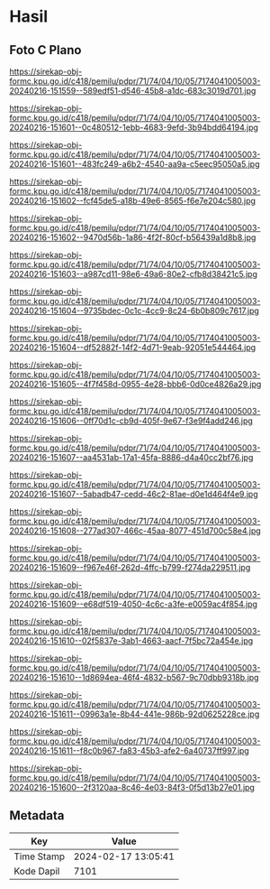 # Hasil

## Foto C Plano

https://sirekap-obj-formc.kpu.go.id/c418/pemilu/pdpr/71/74/04/10/05/7174041005003-20240216-151559--589edf51-d546-45b8-a1dc-683c3019d701.jpg

https://sirekap-obj-formc.kpu.go.id/c418/pemilu/pdpr/71/74/04/10/05/7174041005003-20240216-151601--0c480512-1ebb-4683-9efd-3b94bdd64194.jpg

https://sirekap-obj-formc.kpu.go.id/c418/pemilu/pdpr/71/74/04/10/05/7174041005003-20240216-151601--483fc249-a6b2-4540-aa9a-c5eec95050a5.jpg

https://sirekap-obj-formc.kpu.go.id/c418/pemilu/pdpr/71/74/04/10/05/7174041005003-20240216-151602--fcf45de5-a18b-49e6-8565-f6e7e204c580.jpg

https://sirekap-obj-formc.kpu.go.id/c418/pemilu/pdpr/71/74/04/10/05/7174041005003-20240216-151602--9470d56b-1a86-4f2f-80cf-b56439a1d8b8.jpg

https://sirekap-obj-formc.kpu.go.id/c418/pemilu/pdpr/71/74/04/10/05/7174041005003-20240216-151603--a987cd11-98e6-49a6-80e2-cfb8d38421c5.jpg

https://sirekap-obj-formc.kpu.go.id/c418/pemilu/pdpr/71/74/04/10/05/7174041005003-20240216-151604--9735bdec-0c1c-4cc9-8c24-6b0b809c7617.jpg

https://sirekap-obj-formc.kpu.go.id/c418/pemilu/pdpr/71/74/04/10/05/7174041005003-20240216-151604--df52882f-14f2-4d71-9eab-92051e544464.jpg

https://sirekap-obj-formc.kpu.go.id/c418/pemilu/pdpr/71/74/04/10/05/7174041005003-20240216-151605--4f7f458d-0955-4e28-bbb6-0d0ce4826a29.jpg

https://sirekap-obj-formc.kpu.go.id/c418/pemilu/pdpr/71/74/04/10/05/7174041005003-20240216-151606--0ff70d1c-cb9d-405f-9e67-f3e9f4add246.jpg

https://sirekap-obj-formc.kpu.go.id/c418/pemilu/pdpr/71/74/04/10/05/7174041005003-20240216-151607--aa4531ab-17a1-45fa-8886-d4a40cc2bf76.jpg

https://sirekap-obj-formc.kpu.go.id/c418/pemilu/pdpr/71/74/04/10/05/7174041005003-20240216-151607--5abadb47-cedd-46c2-81ae-d0e1d464f4e9.jpg

https://sirekap-obj-formc.kpu.go.id/c418/pemilu/pdpr/71/74/04/10/05/7174041005003-20240216-151608--277ad307-466c-45aa-8077-451d700c58e4.jpg

https://sirekap-obj-formc.kpu.go.id/c418/pemilu/pdpr/71/74/04/10/05/7174041005003-20240216-151609--f967e46f-262d-4ffc-b799-f274da229511.jpg

https://sirekap-obj-formc.kpu.go.id/c418/pemilu/pdpr/71/74/04/10/05/7174041005003-20240216-151609--e68df519-4050-4c6c-a3fe-e0059ac4f854.jpg

https://sirekap-obj-formc.kpu.go.id/c418/pemilu/pdpr/71/74/04/10/05/7174041005003-20240216-151610--02f5837e-3ab1-4663-aacf-7f5bc72a454e.jpg

https://sirekap-obj-formc.kpu.go.id/c418/pemilu/pdpr/71/74/04/10/05/7174041005003-20240216-151610--1d8694ea-46f4-4832-b567-9c70dbb9318b.jpg

https://sirekap-obj-formc.kpu.go.id/c418/pemilu/pdpr/71/74/04/10/05/7174041005003-20240216-151611--09963a1e-8b44-441e-986b-92d0625228ce.jpg

https://sirekap-obj-formc.kpu.go.id/c418/pemilu/pdpr/71/74/04/10/05/7174041005003-20240216-151611--f8c0b967-fa83-45b3-afe2-6a40737ff997.jpg

https://sirekap-obj-formc.kpu.go.id/c418/pemilu/pdpr/71/74/04/10/05/7174041005003-20240216-151600--2f3120aa-8c46-4e03-84f3-0f5d13b27e01.jpg


## Metadata

| Key        | Value               |
| ---------- | ------------------- |
| Time Stamp | 2024-02-17 13:05:41 |
| Kode Dapil | 7101                |




